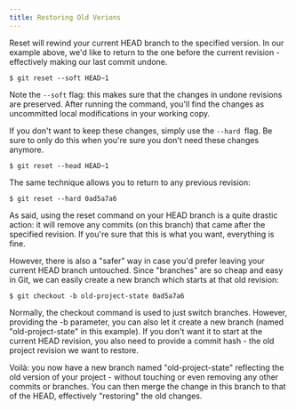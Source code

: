 ```yaml
---
title: Restoring Old Verions
---
```


Reset will rewind your current HEAD branch to the specified version.  In our
example above, we'd like to return to the one before the current revision -
effectively making our last commit undone.

    $ git reset --soft HEAD~1

Note the ``--soft`` flag: this makes sure that the changes in undone revisions
are preserved. After running the command, you'll find the changes as
uncommitted local modifications in your working copy.

If you don't want to keep these changes, simply use the ``--hard ``flag. 
Be sure to only do this when you're sure you don't need these changes anymore.

    $ git reset --head HEAD~1

The same technique allows you to return to any previous revision:

    $ git reset --hard 0ad5a7a6

As said, using the reset command on your HEAD branch is a quite drastic action:
it will remove any commits (on this branch) that came after the specified
revision. If you're sure that this is what you want, everything is fine.

However, there is also a "safer" way in case you'd prefer leaving your current
HEAD branch untouched. Since "branches" are so cheap and easy in Git, we can
easily create a new branch which starts at that old revision:

    $ git checkout -b old-project-state 0ad5a7a6

Normally, the checkout command is used to just switch branches. However,
providing the -b parameter, you can also let it create a new branch (named
"old-project-state" in this example). If you don't want it to start at the
current HEAD revision, you also need to provide a commit hash - the old project
revision we want to restore.

Voilà: you now have a new branch named "old-project-state" reflecting the old
version of your project - without touching or even removing any other commits
or branches. You can then merge the change in this branch to that of the HEAD,
effectively "restoring" the old changes.



